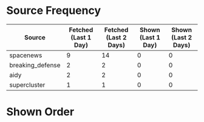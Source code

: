 # Source Frequency

| Source | Fetched (Last 1 Day) | Fetched (Last 2 Days) | Shown (Last 1 Day) | Shown (Last 2 Days) |
|--------|------------------|------------------|----------------|----------------|
| spacenews | 9 | 14 | 0 | 0 |
| breaking_defense | 2 | 2 | 0 | 0 |
| aidy | 2 | 2 | 0 | 0 |
| supercluster | 1 | 1 | 0 | 0 |

# Shown Order

